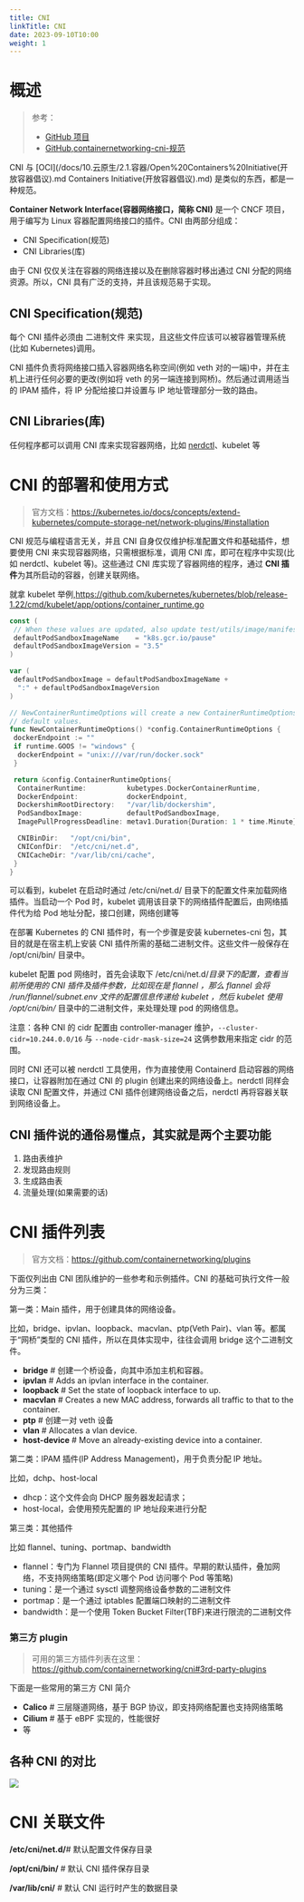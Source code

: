 ```yaml
---
title: CNI
linkTitle: CNI
date: 2023-09-10T10:00
weight: 1
---
```


# 概述

> 参考：
>
> - [GitHub 项目](https://github.com/containernetworking/cni)
> - [GitHub,containernetworking-cni-规范](https://github.com/containernetworking/cni/blob/master/SPEC.md)

CNI 与 [OCI](/docs/10.云原生/2.1.容器/Open%20Containers%20Initiative(开放容器倡议).md Containers Initiative(开放容器倡议).md) 是类似的东西，都是一种规范。

**Container Network Interface(容器网络接口，简称 CNI)** 是一个 CNCF 项目，用于编写为 Linux 容器配置网络接口的插件。CNI 由两部分组成：

- CNI Specification(规范)
- CNI Libraries(库)

由于 CNI 仅仅关注在容器的网络连接以及在删除容器时移出通过 CNI 分配的网络资源。所以，CNI 具有广泛的支持，并且该规范易于实现。

## CNI Specification(规范)

每个 CNI 插件必须由 二进制文件 来实现，且这些文件应该可以被容器管理系统(比如 Kubernetes)调用。

CNI 插件负责将网络接口插入容器网络名称空间(例如 veth 对的一端)中，并在主机上进行任何必要的更改(例如将 veth 的另一端连接到网桥)。然后通过调用适当的 IPAM 插件，将 IP 分配给接口并设置与 IP 地址管理部分一致的路由。

## CNI Libraries(库)

任何程序都可以调用 CNI 库来实现容器网络，比如 [nerdctl](https://github.com/containerd/nerdctl)、kubelet 等

# CNI 的部署和使用方式

> 官方文档：<https://kubernetes.io/docs/concepts/extend-kubernetes/compute-storage-net/network-plugins/#installation>

CNI 规范与编程语言无关，并且 CNI 自身仅仅维护标准配置文件和基础插件，想要使用 CNI 来实现容器网络，只需根据标准，调用 CNI 库，即可在程序中实现(比如 nerdctl、kubelet 等)。这些通过 CNI 库实现了容器网络的程序，通过 **CNI 插件**为其所启动的容器，创建关联网络。

就拿 kubelet 举例,<https://github.com/kubernetes/kubernetes/blob/release-1.22/cmd/kubelet/app/options/container_runtime.go>

```go
const (
 // When these values are updated, also update test/utils/image/manifest.go
 defaultPodSandboxImageName    = "k8s.gcr.io/pause"
 defaultPodSandboxImageVersion = "3.5"
)

var (
 defaultPodSandboxImage = defaultPodSandboxImageName +
  ":" + defaultPodSandboxImageVersion
)

// NewContainerRuntimeOptions will create a new ContainerRuntimeOptions with
// default values.
func NewContainerRuntimeOptions() *config.ContainerRuntimeOptions {
 dockerEndpoint := ""
 if runtime.GOOS != "windows" {
  dockerEndpoint = "unix:///var/run/docker.sock"
 }

 return &config.ContainerRuntimeOptions{
  ContainerRuntime:          kubetypes.DockerContainerRuntime,
  DockerEndpoint:            dockerEndpoint,
  DockershimRootDirectory:   "/var/lib/dockershim",
  PodSandboxImage:           defaultPodSandboxImage,
  ImagePullProgressDeadline: metav1.Duration{Duration: 1 * time.Minute},

  CNIBinDir:   "/opt/cni/bin",
  CNIConfDir:  "/etc/cni/net.d",
  CNICacheDir: "/var/lib/cni/cache",
 }
}
```

可以看到，kubelet 在启动时通过 /etc/cni/net.d/ 目录下的配置文件来加载网络插件。当启动一个 Pod 时，kubelet 调用该目录下的网络插件配置后，由网络插件代为给 Pod 地址分配，接口创建，网络创建等

在部署 Kubernetes 的 CNI 插件时，有一个步骤是安装 kubernetes-cni 包，其目的就是在宿主机上安装 CNI 插件所需的基础二进制文件。这些文件一般保存在 /opt/cni/bin/ 目录中。

kubelet 配置 pod 网络时，首先会读取下 /etc/cni/net.d/_目录下的配置，查看当前所使用的 CNI 插件及插件参数，比如现在是 flannel ，那么 flannel 会将 /run/flannel/subnet.env 文件的配置信息传递给 kubelet ，然后 kubelet 使用 /opt/cni/bin/_ 目录中的二进制文件，来处理处理 pod 的网络信息。

注意：各种 CNI 的 cidr 配置由 controller-manager 维护，`--cluster-cidr=10.244.0.0/16` 与 `--node-cidr-mask-size=24` 这俩参数用来指定 cidr 的范围。

同时 CNI 还可以被 nerdctl 工具使用，作为直接使用 Containerd 启动容器的网络接口，让容器附加在通过 CNI 的 plugin 创建出来的网络设备上。nerdctl 同样会读取 CNI 配置文件，并通过 CNI 插件创建网络设备之后，nerdctl 再将容器关联到网络设备上。

## CNI 插件说的通俗易懂点，其实就是两个主要功能

1. 路由表维护
2. 发现路由规则
3. 生成路由表
4. 流量处理(如果需要的话)

# CNI 插件列表

> 官方文档：<https://github.com/containernetworking/plugins>

下面仅列出由 CNI 团队维护的一些参考和示例插件。CNI 的基础可执行文件一般分为三类：

第一类：Main 插件，用于创建具体的网络设备。

比如，bridge、ipvlan、loopback、macvlan、ptp(Veth Pair)、vlan 等。都属于“网桥”类型的 CNI 插件，所以在具体实现中，往往会调用 bridge 这个二进制文件。

- **bridge** # 创建一个桥设备，向其中添加主机和容器。
- **ipvlan** # Adds an ipvlan interface in the container.
- **loopback** # Set the state of loopback interface to up.
- **macvlan** # Creates a new MAC address, forwards all traffic to that to the container.
- **ptp** # 创建一对 veth 设备
- **vlan** # Allocates a vlan device.
- **host-device** # Move an already-existing device into a container.

第二类：IPAM 插件(IP Address Management)，用于负责分配 IP 地址。

比如，dchp、host-local

- dhcp：这个文件会向 DHCP 服务器发起请求；
- host-local，会使用预先配置的 IP 地址段来进行分配

第三类：其他插件

比如 flannel、tuning、portmap、bandwidth

- flannel：专门为 Flannel 项目提供的 CNI 插件。早期的默认插件，叠加网络，不支持网络策略(即定义哪个 Pod 访问哪个 Pod 等策略)
- tuning：是一个通过 sysctl 调整网络设备参数的二进制文件
- portmap：是一个通过 iptables 配置端口映射的二进制文件
- bandwidth：是一个使用 Token Bucket Filter(TBF)来进行限流的二进制文件

### 第三方 plugin

> 可用的第三方插件列表在这里：<https://github.com/containernetworking/cni#3rd-party-plugins>

下面是一些常用的第三方 CNI 简介

- **Calico** # 三层隧道网络，基于 BGP 协议，即支持网络配置也支持网络策略
- **Cilium** # 基于 eBPF 实现的，性能很好
- 等

## 各种 CNI 的对比

![](https://notes-learning.oss-cn-beijing.aliyuncs.com/afl2qt/1616118670278-ee95f4dd-7834-4fbc-82e2-e8b9ddddcf33.jpeg)

# CNI 关联文件

**/etc/cni/net.d/**# 默认配置文件保存目录

**/opt/cni/bin/** # 默认 CNI 插件保存目录

**/var/lib/cni/** # 默认 CNI 运行时产生的数据目录
